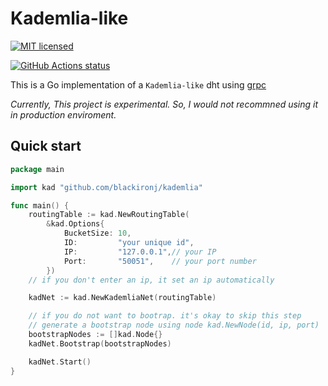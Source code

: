 # Kademlia-like
[![MIT licensed](https://img.shields.io/badge/license-MIT-blue.svg)](https://raw.githubusercontent.com/blackironj/kademlia/master/LICENSE)
<p align="left">
  <a href="https://github.com/blackironj/kademlia/actions"><img alt="GitHub Actions status" src="https://github.com/actions/setup-go/workflows/build-test/badge.svg"></a>
</p>

This is a Go implementation of a `Kademlia-like` dht using [grpc](https://github.com/grpc/grpc-go)

_Currently, This project is experimental. So, I would not recommned using it in production enviroment._

## Quick start
```go
package main

import kad "github.com/blackironj/kademlia"

func main() {
	routingTable := kad.NewRoutingTable(
		&kad.Options{
			BucketSize: 10,
			ID:         "your unique id",
			IP:         "127.0.0.1",// your IP 
			Port:       "50051",    // your port number
		})
	// if you don't enter an ip, it set an ip automatically

	kadNet := kad.NewKademliaNet(routingTable)

    // if you do not want to bootrap. it's okay to skip this step
    // generate a bootstrap node using node kad.NewNode(id, ip, port)
	bootstrapNodes := []kad.Node{}
	kadNet.Bootstrap(bootstrapNodes)

	kadNet.Start()
}
```
